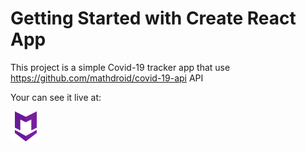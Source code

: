 # Getting Started with Create React App

This project is a simple Covid-19 tracker app that use 
https://github.com/mathdroid/covid-19-api API

Your can see it live at:


![alt text](https://github.com/adam-p/markdown-here/raw/master/src/common/images/icon48.png "Logo Title Text 1")

